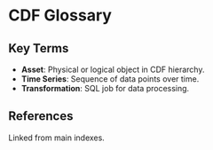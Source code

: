 # CDF Glossary

## Key Terms

- **Asset**: Physical or logical object in CDF hierarchy.
- **Time Series**: Sequence of data points over time.
- **Transformation**: SQL job for data processing.

## References

Linked from main indexes.
